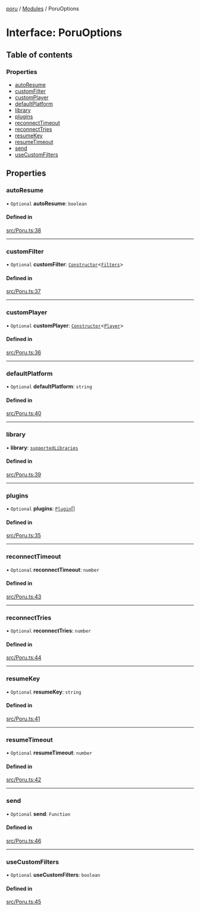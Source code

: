 [poru](../README.md) / [Modules](../modules.md) / PoruOptions

# Interface: PoruOptions

## Table of contents

### Properties

- [autoResume](PoruOptions.md#autoresume)
- [customFilter](PoruOptions.md#customfilter)
- [customPlayer](PoruOptions.md#customplayer)
- [defaultPlatform](PoruOptions.md#defaultplatform)
- [library](PoruOptions.md#library)
- [plugins](PoruOptions.md#plugins)
- [reconnectTimeout](PoruOptions.md#reconnecttimeout)
- [reconnectTries](PoruOptions.md#reconnecttries)
- [resumeKey](PoruOptions.md#resumekey)
- [resumeTimeout](PoruOptions.md#resumetimeout)
- [send](PoruOptions.md#send)
- [useCustomFilters](PoruOptions.md#usecustomfilters)

## Properties

### autoResume

• `Optional` **autoResume**: `boolean`

#### Defined in

[src/Poru.ts:38](https://github.com/adh319/poru/blob/19920d5/src/Poru.ts#L38)

___

### customFilter

• `Optional` **customFilter**: [`Constructor`](../modules.md#constructor)\<[`Filters`](../classes/Filters.md)\>

#### Defined in

[src/Poru.ts:37](https://github.com/adh319/poru/blob/19920d5/src/Poru.ts#L37)

___

### customPlayer

• `Optional` **customPlayer**: [`Constructor`](../modules.md#constructor)\<[`Player`](../classes/Player.md)\>

#### Defined in

[src/Poru.ts:36](https://github.com/adh319/poru/blob/19920d5/src/Poru.ts#L36)

___

### defaultPlatform

• `Optional` **defaultPlatform**: `string`

#### Defined in

[src/Poru.ts:40](https://github.com/adh319/poru/blob/19920d5/src/Poru.ts#L40)

___

### library

• **library**: [`supportedLibraries`](../modules.md#supportedlibraries)

#### Defined in

[src/Poru.ts:39](https://github.com/adh319/poru/blob/19920d5/src/Poru.ts#L39)

___

### plugins

• `Optional` **plugins**: [`Plugin`](../classes/Plugin.md)[]

#### Defined in

[src/Poru.ts:35](https://github.com/adh319/poru/blob/19920d5/src/Poru.ts#L35)

___

### reconnectTimeout

• `Optional` **reconnectTimeout**: `number`

#### Defined in

[src/Poru.ts:43](https://github.com/adh319/poru/blob/19920d5/src/Poru.ts#L43)

___

### reconnectTries

• `Optional` **reconnectTries**: `number`

#### Defined in

[src/Poru.ts:44](https://github.com/adh319/poru/blob/19920d5/src/Poru.ts#L44)

___

### resumeKey

• `Optional` **resumeKey**: `string`

#### Defined in

[src/Poru.ts:41](https://github.com/adh319/poru/blob/19920d5/src/Poru.ts#L41)

___

### resumeTimeout

• `Optional` **resumeTimeout**: `number`

#### Defined in

[src/Poru.ts:42](https://github.com/adh319/poru/blob/19920d5/src/Poru.ts#L42)

___

### send

• `Optional` **send**: `Function`

#### Defined in

[src/Poru.ts:46](https://github.com/adh319/poru/blob/19920d5/src/Poru.ts#L46)

___

### useCustomFilters

• `Optional` **useCustomFilters**: `boolean`

#### Defined in

[src/Poru.ts:45](https://github.com/adh319/poru/blob/19920d5/src/Poru.ts#L45)
